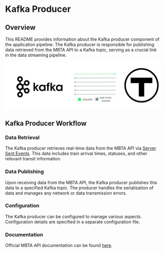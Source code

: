 # Kafka Producer

## Overview

This README provides information about the Kafka producer component of the application pipeline.
The Kafka producer is responsible for publishing data retrieved from the MBTA API to a Kafka topic, serving as a crucial link in the data streaming pipeline.

<div align="center">
  <img src="/assets/architecture/kafka-producer.svg" alt="Kafka Producer" width="700"/>
</div>

## Kafka Producer Workflow

### Data Retrieval

The Kafka producer retrieves real-time data from the MBTA API via [Server Sent Events](https://www.mbta.com/developers/v3-api/streaming).
This data includes train arrival times, statuses, and other relevant transit information.

### Data Publishing

Upon receiving data from the MBTA API, the Kafka producer publishes this data to a specified Kafka topic.
The producer handles the serialization of data and manages any network or data transmission errors.

### Configuration

The Kafka producer can be configured to manage various aspects.
Configuration details are specified in a separate configuration file.

### Documentation

Official MBTA API documentation can be found [here](https://api-v3.mbta.com/docs/swagger/index.html).
